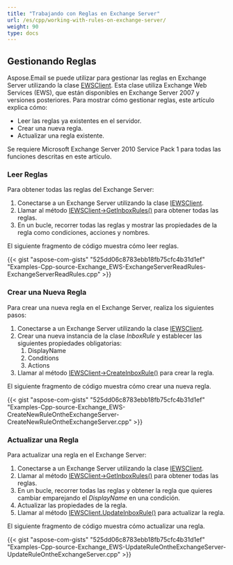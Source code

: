 ```yaml
---
title: "Trabajando con Reglas en Exchange Server"
url: /es/cpp/working-with-rules-on-exchange-server/
weight: 90
type: docs
---
```


## **Gestionando Reglas**
Aspose.Email se puede utilizar para gestionar las reglas en Exchange Server utilizando la clase [EWSClient](https://apireference.aspose.com/cpp/email/class/aspose.email.clients.exchange.web_service.e_w_s_client/). Esta clase utiliza Exchange Web Services (EWS), que están disponibles en Exchange Server 2007 y versiones posteriores. Para mostrar cómo gestionar reglas, este artículo explica cómo:

- Leer las reglas ya existentes en el servidor.
- Crear una nueva regla.
- Actualizar una regla existente.

Se requiere Microsoft Exchange Server 2010 Service Pack 1 para todas las funciones descritas en este artículo.
### **Leer Reglas**
Para obtener todas las reglas del Exchange Server:

1. Conectarse a un Exchange Server utilizando la clase [IEWSClient](https://apireference.aspose.com/cpp/email/class/aspose.email.clients.exchange.web_service.i_e_w_s_client/).
1. Llamar al método [IEWSClient->GetInboxRules()](https://apireference.aspose.com/cpp/email/class/aspose.email.clients.exchange.web_service.i_e_w_s_client/#ad8b80596b53806955cdc326b3cd23ebb) para obtener todas las reglas.
1. En un bucle, recorrer todas las reglas y mostrar las propiedades de la regla como condiciones, acciones y nombres.

El siguiente fragmento de código muestra cómo leer reglas.



{{< gist "aspose-com-gists" "525dd06c8783ebb18fb75cfc4b31d1ef" "Examples-Cpp-source-Exchange_EWS-ExchangeServerReadRules-ExchangeServerReadRules.cpp" >}}
### **Crear una Nueva Regla**
Para crear una nueva regla en el Exchange Server, realiza los siguientes pasos:

1. Conectarse a un Exchange Server utilizando la clase [IEWSClient](https://apireference.aspose.com/cpp/email/class/aspose.email.clients.exchange.web_service.i_e_w_s_client/).
1. Crear una nueva instancia de la clase *InboxRule* y establecer las siguientes propiedades obligatorias:
   1. DisplayName
   1. Conditions
   1. Actions
1. Llamar al método [IEWSClient->CreateInboxRule()](https://apireference.aspose.com/cpp/email/class/aspose.email.clients.exchange.web_service.i_e_w_s_client/#a7af390adad4a0248d17b11bbebe8e97f) para crear la regla.

El siguiente fragmento de código muestra cómo crear una nueva regla.



{{< gist "aspose-com-gists" "525dd06c8783ebb18fb75cfc4b31d1ef" "Examples-Cpp-source-Exchange_EWS-CreateNewRuleOntheExchangeServer-CreateNewRuleOntheExchangeServer.cpp" >}}
### **Actualizar una Regla**
Para actualizar una regla en el Exchange Server:

1. Conectarse a un Exchange Server utilizando la clase [IEWSClient](https://apireference.aspose.com/cpp/email/class/aspose.email.clients.exchange.web_service.i_e_w_s_client/).
1. Llamar al método [IEWSClient->GetInboxRules()](https://apireference.aspose.com/cpp/email/class/aspose.email.clients.exchange.web_service.i_e_w_s_client/#ad8b80596b53806955cdc326b3cd23ebb) para obtener todas las reglas.
1. En un bucle, recorrer todas las reglas y obtener la regla que quieres cambiar emparejando el *DisplayName* en una condición.
1. Actualizar las propiedades de la regla.
1. Llamar al método [IEWSClient.UpdateInboxRule()](https://apireference.aspose.com/cpp/email/class/aspose.email.clients.exchange.web_service.i_e_w_s_client/#a077ef824948d486b7633ee9f3f61e863) para actualizar la regla.

El siguiente fragmento de código muestra cómo actualizar una regla.



{{< gist "aspose-com-gists" "525dd06c8783ebb18fb75cfc4b31d1ef" "Examples-Cpp-source-Exchange_EWS-UpdateRuleOntheExchangeServer-UpdateRuleOntheExchangeServer.cpp" >}}